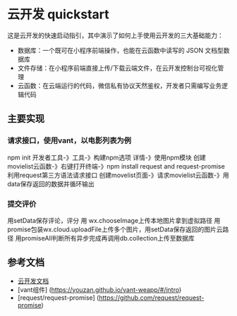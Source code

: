 # 云开发 quickstart

这是云开发的快速启动指引，其中演示了如何上手使用云开发的三大基础能力：

- 数据库：一个既可在小程序前端操作，也能在云函数中读写的 JSON 文档型数据库
- 文件存储：在小程序前端直接上传/下载云端文件，在云开发控制台可视化管理
- 云函数：在云端运行的代码，微信私有协议天然鉴权，开发者只需编写业务逻辑代码

## 主要实现
### 请求接口，使用vant，以电影列表为例
npm init
开发者工具-》工具-》构建npm选项
详情-》使用npm模块
创建movielist云函数-》右键打开终端-》npm install request and request-promise
利用request第三方语法请求接口
创建movelist页面-》请求movielist云函数-》用data保存返回的数据并循环输出


### 提交评价
用setData保存评论，评分
用 wx.chooseImage上传本地图片拿到虚拟路径
用promise包装wx.cloud.uploadFile上传多个图片，用setData保存返回的图片云路径
用promiseAll判断所有异步完成再调用db.collection上传至数据库

## 参考文档

- [云开发文档](https://developers.weixin.qq.com/miniprogram/dev/wxcloud/basis/getting-started.html)
- [vant组件]
(https://youzan.github.io/vant-weapp/#/intro)
- [request/request-promise]
(https://github.com/request/request-promise)

